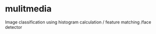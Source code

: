 mulitmedia
==========

Image classification using histogram calculation / feature matching /face detector
